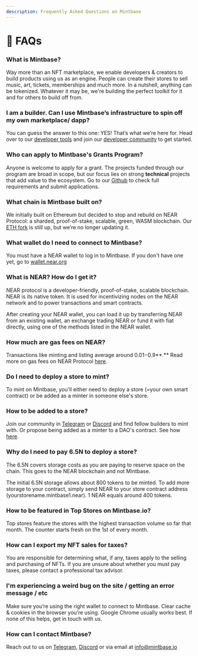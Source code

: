 ```yaml
---
description: Frequently Asked Questions on Mintbase
---
```


# 🙋 FAQs

### What is Mintbase?

Way more than an NFT marketplace, we enable developers & creators to build products using us as an engine. People can create their stores to sell music, art, tickets, memberships and much more. In a nutshell, anything can be tokenized. Whatever it may be, we're building the perfect toolkit for it and for others to build off from.

### **I am a builder. Can I use Mintbase’s infrastructure to spin off my own marketplace/ dapp?**

You can guess the answer to this one: YES! That’s what we’re here for. Head over to our [developer tools](getting-started/) and join our [developer community](https://t.me/mintdev) to get started. &#x20;

### **Who can apply to Mintbase's Grants Program?**

Anyone is welcome to apply for a grant. The projects funded through our program are broad in scope, but our focus lies on strong **technical** projects that add value to the ecosystem. Go to our [Github](https://github.com/Mintbase/Grants-Program) to check full requirements and submit applications.

### **What chain is Mintbase built on?**

We initially built on Ethereum but decided to stop and rebuild on NEAR Protocol: a sharded, proof-of-stake, scalable, green, WASM blockchain. Our [ETH fork](https://docs.mintbase.io/ethereum/minter-ui) is still up, but we’re no longer updating it.&#x20;

### What wallet do I need to connect to Mintbase?

You must have a NEAR wallet to log in to Mintbase. If you don't have one yet, go to [wallet.near.org](https://wallet.near.org/)

### What is NEAR? How do I get it?

NEAR protocol is a developer-friendly, proof-of-stake, scalable blockchain. NEAR is its native token. It is used for incentivizing nodes on the NEAR network and to power transactions and smart contracts.

After creating your NEAR wallet, you can load it up by transferring NEAR from an existing wallet, an exchange trading NEAR or fund it with fiat directly, using one of the methods listed in the NEAR wallet.&#x20;

### **How much are gas fees on NEAR?**

Transactions like minting and listing average around $0.01-$0.9**.** Read more on gas fees on NEAR Protocol [here](https://docs.near.org/docs/concepts/gas).&#x20;

### **Do I need to deploy a store to mint?**

To mint on Mintbase, you'll either need to deploy a store (=your own smart contract) or be added as a minter in someone else's store.

### How to be added to a store?

Join our community in [Telegram](https://t.me/Mintbase) or [Discord](https://discord.gg/76zNwfW6) and find fellow builders to mint with. Or propose being added as a minter to a DAO's contract. See how [here](https://medium.com/mintbase/cfcs-mintbase-astrodao-4c01b47bfa4c).&#x20;

### **Why do I need to pay 6.5N to deploy a store?**

The 6.5N covers storage costs as you are paying to reserve space on the chain. This goes to the NEAR blockchain and not Mintbase.&#x20;

The initial 6.5N storage allows about 800 tokens to be minted. To add more storage to your contract, simply send NEAR to your store contract address (yourstorename.mintbase1.near). 1 NEAR equals around 400 tokens.&#x20;

### **How to be featured in Top Stores on Mintbase.io?**

Top stores feature the stores with the highest transaction volume so far that month. The counter starts fresh on the 1st of every month.&#x20;

### How can I export my NFT sales for taxes?

You are responsible for determining what, if any, taxes apply to the selling and purchasing of NFTs. If you are unsure about whether you must pay taxes, please contact a professional tax advisor.&#x20;

### **I'm experiencing a weird bug on the site / getting an error message / etc**

Make sure you’re using the right wallet to connect to Mintbase. Clear cache & cookies in the browser you’re using. Google Chrome usually works best. If none of this helps, get in touch with us.

### How can I contact Mintbase?

Reach out to us on [Telegram](https://t.me/Mintbase), [Discord](https://discord.gg/76zNwfW6) or via email at info@mintbase.io

### &#x20;
